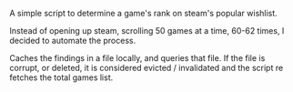 A simple script to determine a game's rank on steam's popular wishlist. 

Instead of opening up steam, scrolling 50 games at a time, 60-62 times, I decided to automate the process. 

Caches the findings in a file locally, and queries that file. If the file is corrupt, or deleted, it is considered evicted / invalidated and the script re fetches the total games list. 
